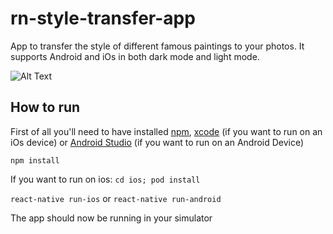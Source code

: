 # rn-style-transfer-app

App to transfer the style of different famous paintings to your photos.
It supports Android and iOs in both dark mode and light mode.

![Alt Text](./assets/app.gif)

## How to run
First of all you'll need to have installed [npm](https://www.npmjs.com/get-npm), [xcode](https://developer.apple.com/xcode/) (if you want to run on an iOs device) or [Android Studio](https://developer.android.com/studio) (if you want to run on an Android Device)

`npm install`

If you want to run on ios: `cd ios; pod install`

`react-native run-ios` or `react-native run-android`

The app should now be running in your simulator

